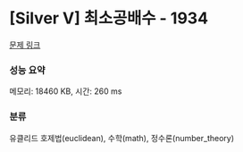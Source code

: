 # [Silver V] 최소공배수 - 1934 

[문제 링크](https://www.acmicpc.net/problem/1934) 

### 성능 요약

메모리: 18460 KB, 시간: 260 ms

### 분류

유클리드 호제법(euclidean), 수학(math), 정수론(number_theory)

